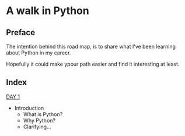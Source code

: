 # A walk in Python

## Preface

The intention behind this road map, is to share what I've been learning about Python in my career.

Hopefully it could make ypour path easier and find it interesting at least.

## Index

[DAY 1](./day_1.md)

* Introduction
  * What is Python?
  * Why Python?
  * Clarifying...
  
